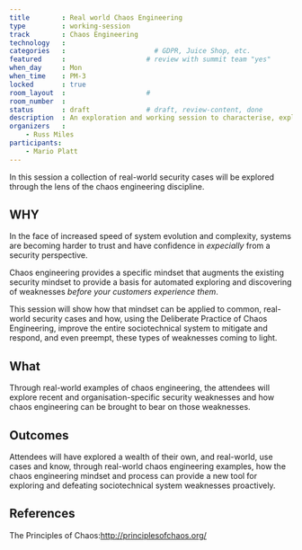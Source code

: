 ```yaml
---
title        : Real world Chaos Engineering
type         : working-session
track        : Chaos Engineering
technology   :
categories   :                      # GDPR, Juice Shop, etc.
featured     :                    # review with summit team "yes"
when_day     : Mon
when_time    : PM-3
locked       : true
room_layout  :                    #
room_number  :
status       : draft              # draft, review-content, done                    #
description  : An exploration and working session to characterise, explore and implement real-world DevSecOps chaos experiments.
organizers   :
    - Russ Miles
participants:
    - Mario Platt
---
```


In this session a collection of real-world security cases will be explored through the lens of the chaos engineering discipline.

## WHY

In the face of increased speed of system evolution and complexity, systems are becoming harder to trust and have confidence in _expecially_ from a security perspective.

Chaos engineering provides a specific mindset that augments the existing security mindset to provide a basis for automated exploring and discovering of weaknesses _before your customers experience them_.

This session will show how that mindset can be applied to common, real-world security cases and how, using the Deliberate Practice of Chaos Engineering, improve the entire sociotechnical system to mitigate and respond, and even preempt, these types of weaknesses coming to light.

## What

Through real-world examples of chaos engineering, the attendees will explore recent and organisation-specific security weaknesses and how chaos engineering can be brought to bear on those weaknesses.

## Outcomes

Attendees will have explored a wealth of their own, and real-world, use cases and know, through real-world chaos engineering examples, how the chaos engineering mindset and process can provide a new tool for exploring and defeating sociotechnical system weaknesses proactively.

## References

The Principles of Chaos:http://principlesofchaos.org/
